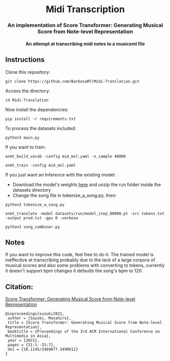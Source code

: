 <h1 align="center">
  Midi Transcription
</h1>
<h3 align="center">An implementation of Score Transformer: Generating Musical Score from Note-level Representation</h3>
<h4 align="center">An attempt at transcribing midi notes to a musicxml file</h4>

## Instructions
Clone this repository:
```
git clone https://github.com/BarbosaRT/Midi-Translation.git
```
Access the directory:
```
cd Midi-Translation
```
Now install the dependencies:
```
pip install -r requirements.txt
```
To process the datasets included:
```
python3 main.py
```
If you want to train:
```
onmt_build_vocab -config mid_mxl.yaml -n_sample 40000 
```

```
onmt_train -config mid_mxl.yaml 
```

If you just want an Inference with the existing model:
- Download the model's weights [here](https://drive.google.com/file/d/1C4G8y4lrL6uLMNKZlNHv2gB55hz6SC5a/view?usp=sharing) and unzip the run folder inside the datasets directory
- Change the song file in tokenize_a_song.py, then:
```
python3 tokenize_a_song.py  
```

``` 
onmt_translate -model datasets/run/model_step_80000.pt -src tokens.txt -output pred.txt -gpu 0 -verbose  
```

``` 
python3 song_combiner.py   
```

## Notes
If you want to improve this code, feel free to do it. The trained model is ineffective at transcribing probably due to the lack of a large corpora of musical scores and also some problems with converting to tokens,
currently it doesn't support bpm changes it defaults the song's bpm to 120.   

## Citation:  
[Score Transformer: Generating Musical Score from Note-level Representation](https://arxiv.org/abs/2112.00355)  
``` 
@inproceedings{suzuki2021,  
 author = {Suzuki, Masahiro},  
 title = {Score Transformer: Generating Musical Score from Note-level Representation},  
 booktitle = {Proceedings of the 3rd ACM International Conference on Multimedia in Asia},  
 year = {2021},  
 pages = {31:1--31:7},  
 doi = {10.1145/3469877.3490612}  
}
```
